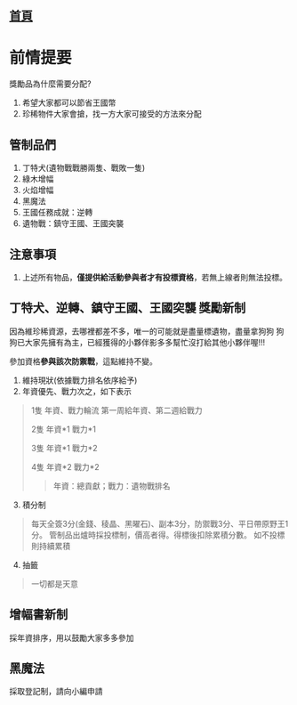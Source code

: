 [首頁](首頁.md)
---
# 前情提要
獎勵品為什麼需要分配?
1. 希望大家都可以節省王國幣
2. 珍稀物件大家會搶，找一方大家可接受的方法來分配

## 管制品們
1. 丁特犬(遺物戰戰勝兩隻、戰敗一隻)
2. 綠木增幅
3. 火焰增幅
4. 黑魔法
5. 王國任務成就：逆轉
6. 遺物戰：鎮守王國、王國突襲

## 注意事項
1. 上述所有物品，**僅提供給活動參與者才有投標資格**，若無上線者則無法投標。

## 丁特犬、逆轉、鎮守王國、王國突襲 獎勵新制
因為維珍稀資源，去哪裡都差不多，唯一的可能就是盡量標遺物，盡量拿狗狗
狗狗已大家先擁有為主，已經獲得的小夥伴影多多幫忙沒打給其他小夥伴喔!!!

參加資格**參與該次防禦戰**，這點維持不變。
1. 維持現狀(依據戰力排名依序給予)
2. 年資優先、戰力次之，如下表示
>1隻 年資、戰力輪流 第一周給年資、第二週給戰力
>
>2隻 年資\*1 戰力\*1
>
>3隻 年資\*1 戰力\*2
>
>4隻 年資\*2 戰力\*2
>
>> 年資：總貢獻；戰力：遺物戰排名
3. 積分制
> 每天全簽3分(金錢、稜晶、黑曜石)、副本3分，防禦戰3分、平日帶原野王1分。
> 管制品出爐時採投標制，價高者得。得標後扣除累積分數。
> 如不投標則持續累積

4. 抽籤
>一切都是天意

## 增幅書新制
採年資排序，用以鼓勵大家多多參加

## 黑魔法
採取登記制，請向小編申請
